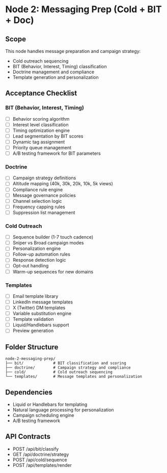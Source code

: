# Node 2: Messaging Prep (Cold + BIT + Doc)

## Scope
This node handles message preparation and campaign strategy:
- Cold outreach sequencing
- BIT (Behavior, Interest, Timing) classification
- Doctrine management and compliance
- Template generation and personalization

## Acceptance Checklist

### BIT (Behavior, Interest, Timing)
- [ ] Behavior scoring algorithm
- [ ] Interest level classification
- [ ] Timing optimization engine
- [ ] Lead segmentation by BIT scores
- [ ] Dynamic tag assignment
- [ ] Priority queue management
- [ ] A/B testing framework for BIT parameters

### Doctrine
- [ ] Campaign strategy definitions
- [ ] Altitude mapping (40k, 30k, 20k, 10k, 5k views)
- [ ] Compliance rule engine
- [ ] Message governance policies
- [ ] Channel selection logic
- [ ] Frequency capping rules
- [ ] Suppression list management

### Cold Outreach
- [ ] Sequence builder (1-7 touch cadence)
- [ ] Sniper vs Broad campaign modes
- [ ] Personalization engine
- [ ] Follow-up automation rules
- [ ] Response detection logic
- [ ] Opt-out handling
- [ ] Warm-up sequences for new domains

### Templates
- [ ] Email template library
- [ ] LinkedIn message templates
- [ ] X (Twitter) DM templates
- [ ] Variable substitution engine
- [ ] Template validation
- [ ] Liquid/Handlebars support
- [ ] Preview generation

## Folder Structure
```
node-2-messaging-prep/
├── bit/             # BIT classification and scoring
├── doctrine/        # Campaign strategy and compliance
├── cold/            # Cold outreach sequencing
└── templates/       # Message templates and personalization
```

## Dependencies
- Liquid or Handlebars for templating
- Natural language processing for personalization
- Campaign scheduling engine
- A/B testing framework

## API Contracts
- POST /api/bit/classify
- GET /api/doctrine/strategy
- POST /api/cold/sequence
- POST /api/templates/render